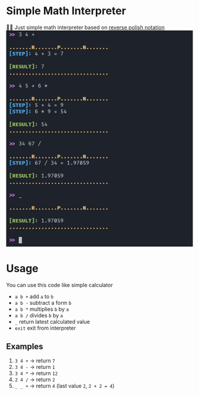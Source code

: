 # Simple Math Interpreter
🧮📐 Just simple math interpreter based on [reverse polish notation](https://en.wikipedia.org/wiki/Reverse_Polish_notation)
![Interpreter screenshot](./pics/pic1.png)

# Usage
You can use this code like simple calculator

- `a b +` add `a` to `b`
- `a b -` subtract a form `b`
- `a b *` multiplies `b` by `a`
- `a b /` divides `b` by `a`
- `_` return latest calculated value
- `exit` exit from interpreter

## Examples
1. `3 4 +` -> return `7`
2. `3 4 -` -> return `1`
3. `3 4 *` -> return `12`
4. `2 4 /` -> return `2`  
5. `_ _ +` -> return `4` (last value `2`, `2 + 2 = 4`)
